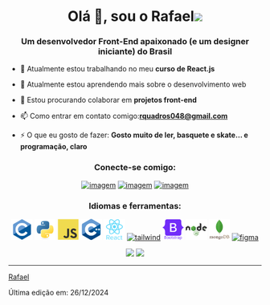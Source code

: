 <h1 align="center"><font style="vertical-align: inherit;"><font style="vertical-align: inherit;">Olá 👋, sou o Rafael</font></font><img height="40" src="https://emoji.gg/assets/emoji/7333-parrotdance.gif"></h1>
<h3 align="center"><font style="vertical-align: inherit;"><font style="vertical-align: inherit;">Um desenvolvedor Front-End apaixonado (e um designer iniciante) do Brasil</font></font></h3>
<ul>
<li>
<p><font style="vertical-align: inherit;"><font style="vertical-align: inherit;">🔭 Atualmente estou trabalhando no meu </font></font><strong><font style="vertical-align: inherit;"><font style="vertical-align: inherit;">curso de React.js</font></font></strong></p>
</li>
<li>
<p><font style="vertical-align: inherit;"><font style="vertical-align: inherit;">🌱 Atualmente estou aprendendo mais sobre o desenvolvimento web </font></font><strong></font></strong></p>
</li>
<li>
<p><font style="vertical-align: inherit;"><font style="vertical-align: inherit;">👯 Estou procurando colaborar em </font></font><strong><font style="vertical-align: inherit;"><font style="vertical-align: inherit;">projetos front-end</font></font></strong></p>
</li>
<li>
<p><font style="vertical-align: inherit;"><font style="vertical-align: inherit;">📫 Como entrar em contato comigo:</font></font><strong><a href="mailto:rquadros048@gmail.com"><font style="vertical-align: inherit;"><font style="vertical-align: inherit;">rquadros048@gmail.com</font></font></a></strong></p>
</li>
<li>
<p><font style="vertical-align: inherit;"><font style="vertical-align: inherit;">⚡ O que eu gosto de fazer: </font></font><strong><font style="vertical-align: inherit;"><font style="vertical-align: inherit;">Gosto muito de ler, basquete e skate… e programação, claro</font></font></strong></p>
</li>
</ul>
<h3 align="center"><font style="vertical-align: inherit;"><font style="vertical-align: inherit;">Conecte-se comigo:</font></font></h3>
<div align="center">
<p><a href="www.linkedin.com/in/rafaelq-sama/"><img src="https://img.shields.io/badge/LinkedIn-0077B5?style=for-the-badge&amp;logo=linkedin&amp;logoColor=white" alt="imagem"></a>
<a href="mailto:produtor.rquadros048@gmail.com"><img src="https://img.shields.io/badge/Gmail-D14836?style=for-the-badge&amp;logo=gmail&amp;logoColor=white" alt="imagem"></a>
<a href="https://discord.com/users/828659757278560276"><img src="https://img.shields.io/badge/Discord-7289DA?style=for-the-badge&amp;logo=discord&amp;logoColor=white" alt="imagem"></a></p>
</div>
<h3 align="center"><font style="vertical-align: inherit;"><font style="vertical-align: inherit;">Idiomas e ferramentas:</font></font></h3>
<p align="center"> 
  <a target="_blank" href="https://raw.githubusercontent.com/devicons/devicon/master/icons/c/c-original.svg" style="display: inline-block;">
    <img src="https://raw.githubusercontent.com/devicons/devicon/master/icons/c/c-original.svg" alt="c" width="42" height="42" />
  </a>
  <a target="_blank" href="https://raw.githubusercontent.com/devicons/devicon/master/icons/python/python-original.svg" style="display: inline-block;">
    <img src="https://raw.githubusercontent.com/devicons/devicon/master/icons/python/python-original.svg" alt="python" width="42" height="42" />
  </a>
  <a target="_blank" href="https://raw.githubusercontent.com/devicons/devicon/master/icons/javascript/javascript-original.svg" style="display: inline-block;">
    <img src="https://raw.githubusercontent.com/devicons/devicon/master/icons/javascript/javascript-original.svg" alt="javascript" width="42" height="42" />
  </a>
  <a target="_blank" href="https://raw.githubusercontent.com/devicons/devicon/master/icons/cplusplus/cplusplus-original.svg" style="display: inline-block;">
    <img src="https://raw.githubusercontent.com/devicons/devicon/master/icons/cplusplus/cplusplus-original.svg" alt="cplusplus" width="42" height="42" />
  </a>
  <a target="_blank" href="https://raw.githubusercontent.com/devicons/devicon/master/icons/react/react-original-wordmark.svg" style="display: inline-block;">
    <img src="https://raw.githubusercontent.com/devicons/devicon/master/icons/react/react-original-wordmark.svg" alt="react" width="42" height="42" />
  </a>
  <a target="_blank" href="https://www.vectorlogo.zone/logos/tailwindcss/tailwindcss-icon.svg" style="display: inline-block;">
    <img src="https://www.vectorlogo.zone/logos/tailwindcss/tailwindcss-icon.svg" alt="tailwind" width="42" height="42" />
  </a>
  <a target="_blank" href="https://raw.githubusercontent.com/devicons/devicon/master/icons/bootstrap/bootstrap-plain-wordmark.svg" style="display: inline-block;">
    <img src="https://raw.githubusercontent.com/devicons/devicon/master/icons/bootstrap/bootstrap-plain-wordmark.svg" alt="bootstrap" width="42" height="42" />
  </a>
  <a target="_blank" href="https://raw.githubusercontent.com/devicons/devicon/master/icons/nodejs/nodejs-original-wordmark.svg" style="display: inline-block;">
    <img src="https://raw.githubusercontent.com/devicons/devicon/master/icons/nodejs/nodejs-original-wordmark.svg" alt="nodejs" width="42" height="42" />
  </a>
  <a target="_blank" href="https://raw.githubusercontent.com/devicons/devicon/master/icons/mongodb/mongodb-original-wordmark.svg" style="display: inline-block;">
    <img src="https://raw.githubusercontent.com/devicons/devicon/master/icons/mongodb/mongodb-original-wordmark.svg" alt="mongodb" width="42" height="42" />
  </a>
  <a target="_blank" href="https://www.vectorlogo.zone/logos/figma/figma-icon.svg" style="display: inline-block;">
    <img src="https://www.vectorlogo.zone/logos/figma/figma-icon.svg" alt="figma" width="42" height="42" />
  </a>
</p>
<p align="center">
  <img height="150" src="https://github-readme-stats.vercel.app/api?username=RafaelQuadros1&amp;theme=react&amp;show_icons=true&amp;include_all_commits=true">
  <img height="150" src="https://github-readme-stats.vercel.app/api/top-langs/?username=RafaelQuadros1&amp;theme=react&amp;layout=compact">
</p>
<hr>
<p><a href="https://github.com/RafaelQuadros1"><font style="vertical-align: inherit;"><font style="vertical-align: inherit;">Rafael</font></font></a></p>
<p><font style="vertical-align: inherit;"><font style="vertical-align: inherit;">Última edição em: 26/12/2024</font></font></p>
